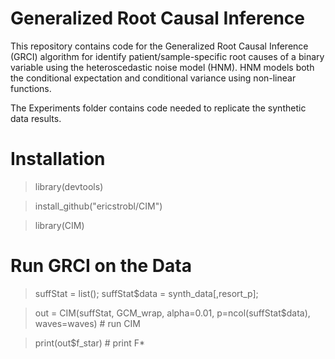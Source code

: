 # Generalized Root Causal Inference

This repository contains code for the Generalized Root Causal Inference (GRCI) algorithm for identify patient/sample-specific root causes of a binary variable using the heteroscedastic noise model (HNM). HNM models both the conditional expectation and conditional variance using non-linear functions.

The Experiments folder contains code needed to replicate the synthetic data results.

# Installation

> library(devtools)

> install_github("ericstrobl/CIM")

> library(CIM)

# Run GRCI on the Data

> suffStat = list(); suffStat$data = synth_data[,resort_p];

> out = CIM(suffStat, GCM_wrap, alpha=0.01, p=ncol(suffStat$data), waves=waves) # run CIM

> print(out$f_star) # print F*


